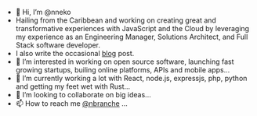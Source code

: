 - 👋 Hi, I’m @nneko
- Hailing from the Caribbean and working on creating great and transformative experiences with JavaScript and the Cloud by leveraging my experience as an Engineering Manager, Solutions Architect, and Full Stack software developer.
- I also write the occasional [blog](https://nneko.branche.online) post.
- 👀 I’m interested in working on open source software, launching fast growing startups, builing online platforms, APIs and mobile apps...
- 🌱 I’m currently working a lot with React, node.js, expressjs, php, python and getting my feet wet with Rust...
- 💞️ I’m looking to collaborate on big ideas...
- 📫 How to reach me [@nbranche](https://twitter.com/nbranche) ...

<!---
nneko/nneko is a ✨ special ✨ repository because its `README.md` (this file) appears on your GitHub profile.
You can click the Preview link to take a look at your changes.
--->
